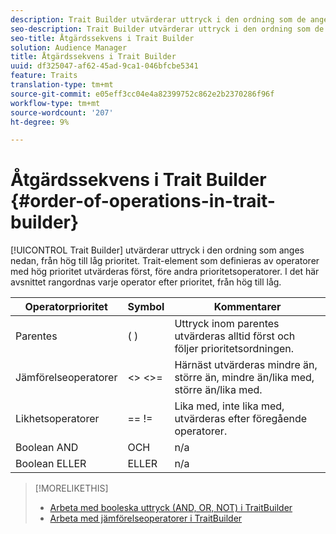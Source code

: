 ```yaml
---
description: Trait Builder utvärderar uttryck i den ordning som de anges nedan, från hög till låg prioritet. Trait-element som definieras av operatorer med hög prioritet utvärderas först, före andra prioritetsoperatorer. I det här avsnittet rangordnas varje operator efter prioritet, från hög till låg.
seo-description: Trait Builder utvärderar uttryck i den ordning som de anges nedan, från hög till låg prioritet. Trait-element som definieras av operatorer med hög prioritet utvärderas först, före andra prioritetsoperatorer. I det här avsnittet rangordnas varje operator efter prioritet, från hög till låg.
seo-title: Åtgärdssekvens i Trait Builder
solution: Audience Manager
title: Åtgärdssekvens i Trait Builder
uuid: df325047-af62-45ad-9ca1-046bfcbe5341
feature: Traits
translation-type: tm+mt
source-git-commit: e05eff3cc04e4a82399752c862e2b2370286f96f
workflow-type: tm+mt
source-wordcount: '207'
ht-degree: 9%

---
```



# Åtgärdssekvens i Trait Builder {#order-of-operations-in-trait-builder}

[!UICONTROL Trait Builder] utvärderar uttryck i den ordning som anges nedan, från hög till låg prioritet. Trait-element som definieras av operatorer med hög prioritet utvärderas först, före andra prioritetsoperatorer. I det här avsnittet rangordnas varje operator efter prioritet, från hög till låg.

<!-- c_tb_operator_precedence.xml -->

<table id="table_F0FA45B652C7464B90D35526817110FF"> 
 <thead> 
  <tr> 
   <th colname="col1" class="entry"> Operatorprioritet </th> 
   <th colname="col2" class="entry"> Symbol </th> 
   <th colname="col3" class="entry"> Kommentarer </th> 
  </tr> 
 </thead>
 <tbody> 
  <tr> 
   <td colname="col1"> Parentes </td> 
   <td colname="col2"> ( ) </td> 
   <td colname="col3"> Uttryck inom parentes utvärderas alltid först och följer prioritetsordningen. </td> 
  </tr> 
  <tr> 
   <td colname="col1"> Jämförelseoperatorer </td> 
   <td colname="col2"> &lt;&gt; &lt;&gt;= </td> 
   <td colname="col3"> Härnäst utvärderas mindre än, större än, mindre än/lika med, större än/lika med. </td> 
  </tr> 
  <tr> 
   <td colname="col1"> Likhetsoperatorer </td> 
   <td colname="col2"> == != </td> 
   <td colname="col3"> Lika med, inte lika med, utvärderas efter föregående operatorer. </td> 
  </tr> 
  <tr> 
   <td colname="col1">Boolean <span class="wintitle"> AND</span> </td> 
   <td colname="col2"><span class="wintitle"> OCH</span> </td> 
   <td colname="col3" morerows="1"> n/a </td> 
  </tr> 
  <tr> 
   <td colname="col1">Boolean <span class="wintitle"> ELLER</span> </td> 
   <td colname="col2"><span class="wintitle"> ELLER</span> </td> 
   <td colname="col3" morerows="1"> n/a </td> 
  </tr> 
 </tbody>
</table>

>[!MORELIKETHIS]
>
>* [Arbeta med booleska uttryck (AND, OR, NOT) i TraitBuilder](../../reference/boolean-expressions-tsb.md)
>* [Arbeta med jämförelseoperatorer i TraitBuilder](../../features/traits/trait-comparison-operators.md)

